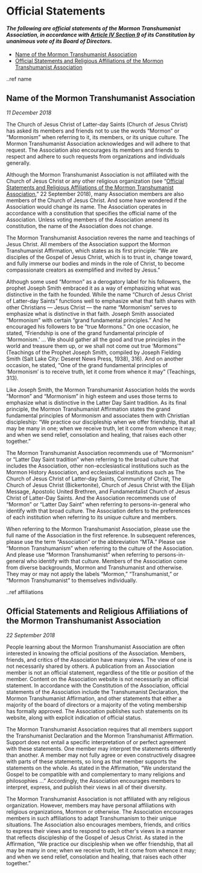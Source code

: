 # Official Statements

#### *The following are official statements of the Mormon Transhumanist Association, in accordance with [Article IV Section 9](/about/constitution/#Section-9-Voting) of its Constitution by unanimous vote of its Board of Directors.*

- [Name of the Mormon Transhumanist Association](#name)
- [Official Statements and Religious Affiliations of the Mormon Transhumanist Association](#affiliations)

..ref name
## Name of the Mormon Transhumanist Association
*11 December 2018*

The Church of Jesus Christ of Latter-day Saints (Church of Jesus Christ) has asked its members and friends not to use the words “Mormon” or “Mormonism” when referring to it, its members, or its unique culture. The Mormon Transhumanist Association acknowledges and will adhere to that request. The Association also encourages its members and friends to respect and adhere to such requests from organizations and individuals generally.

Although the Mormon Transhumanist Association is not affiliated with the Church of Jesus Christ or any other religious organization (see “[Official Statements and Religious Affiliations of the Mormon Transhumanist Association](#affiliations),” 22 September 2018), many Association members are also members of the Church of Jesus Christ. And some have wondered if the Association would change its name. The Association operates in accordance with a constitution that specifies the official name of the Association. Unless voting members of the Association amend its constitution, the name of the Association does not change.

The Mormon Transhumanist Association reveres the name and teachings of Jesus Christ. All members of the Association support the Mormon Transhumanist Affirmation, which states as its first principle: “We are disciples of the Gospel of Jesus Christ, which is to trust in, change toward, and fully immerse our bodies and minds in the role of Christ, to become compassionate creators as exemplified and invited by Jesus.”

Although some used “Mormon” as a derogatory label for his followers, the prophet Joseph Smith embraced it as a way of emphasizing what was distinctive in the faith he founded. While the name “Church of Jesus Christ of Latter-day Saints” functions well to emphasize what that faith shares with other Christians — Jesus Christ — the name “Mormonism” serves to emphasize what is distinctive in that faith. Joseph Smith associated “Mormonism” with certain “grand fundamental principles.” And he encouraged his followers to be “true Mormons.” On one occasion, he stated, “Friendship is one of the grand fundamental principle of ‘Mormonism.’ … We should gather all the good and true principles in the world and treasure them up, or we shall not come out true ‘Mormons’” (Teachings of the Prophet Joseph Smith, compiled by Joseph Fielding Smith (Salt Lake City: Deseret News Press, 1938), 316). And on another occasion, he stated, “One of the grand fundamental principles of ‘Mormonism’ is to receive truth, let it come from whence it may” (Teachings, 313).

Like Joseph Smith, the Mormon Transhumanist Association holds the words “Mormon” and “Mormonism” in high esteem and uses those terms to emphasize what is distinctive in the Latter Day Saint tradition. As its final principle, the Mormon Transhumanist Affirmation states the grand fundamental principles of Mormonism and associates them with Christian discipleship: “We practice our discipleship when we offer friendship, that all may be many in one; when we receive truth, let it come from whence it may; and when we send relief, consolation and healing, that raises each other together.”

The Mormon Transhumanist Association recommends use of “Mormonism” or “Latter Day Saint tradition” when referring to the broad culture that includes the Association, other non-ecclesiastical institutions such as the Mormon History Association, and ecclesiastical institutions such as The Church of Jesus Christ of Latter-day Saints, Community of Christ, The Church of Jesus Christ (Bickertonite), Church of Jesus Christ with the Elijah Message, Apostolic United Brethren, and Fundamentalist Church of Jesus Christ of Latter-Day Saints. And the Association recommends use of “Mormon” or “Latter Day Saint” when referring to persons-in-general who identify with that broad culture. The Association defers to the preferences of each institution when referring to its unique culture and members.

When referring to the Mormon Transhumanist Association, please use the full name of the Association in the first reference. In subsequent references, please use the term “Association” or the abbreviation “MTA.” Please use “Mormon Transhumanism” when referring to the culture of the Association. And please use “Mormon Transhumanist” when referring to persons-in-general who identify with that culture. Members of the Association come from diverse backgrounds, Mormon and Transhumanist and otherwise. They may or may not apply the labels “Mormon,” “Transhumanist,” or “Mormon Transhumanist” to themselves individually.

..ref affiliations
## Official Statements and Religious Affiliations of the Mormon Transhumanist Association
*22 September 2018*

People learning about the Mormon Transhumanist Association are often interested in knowing the official  positions of the Association. Members, friends, and critics of the Association have many views. The view of one is not necessarily shared by others. A publication from an Association member is not an official statement, regardless of the title or position of the member. Content on the Association website is not necessarily an official statement. In accordance with the Constitution of the Association, official statements of the Association include the Transhumanist Declaration, the Mormon Transhumanist Affirmation, and other statements that either a majority of the board of directors or a majority of the voting membership has formally approved. The Association publishes such statements on its website, along with explicit indication of official status.

The Mormon Transhumanist Association requires that all members support the Transhumanist Declaration and the Mormon Transhumanist Affirmation. Support does not entail a specific interpretation of or perfect agreement with these statements. One member may interpret the statements differently than another. A member may not fully agree or even constructively disagree with parts of these statements, so long as that member supports the statements on the whole. As stated in the Affirmation, “We understand the Gospel to be compatible with and complementary to many religions and philosophies ...” Accordingly, the Association encourages members to interpret, express, and publish their views in all of their diversity.

The Mormon Transhumanist Association is not affiliated with any religious organization. However, members may have personal affiliations with religious organizations, Mormon or otherwise. The Association encourages members in such affiliations to adapt Transhumanism to their unique situations. The Association also encourages members, friends, and critics to express their views and to respond to each other's views in a manner that reflects discipleship of the Gospel of Jesus Christ. As stated in the Affirmation, “We practice our discipleship when we offer friendship, that all may be many in one; when we receive truth, let it come from whence it may; and when we send relief, consolation and healing, that raises each other together.”
